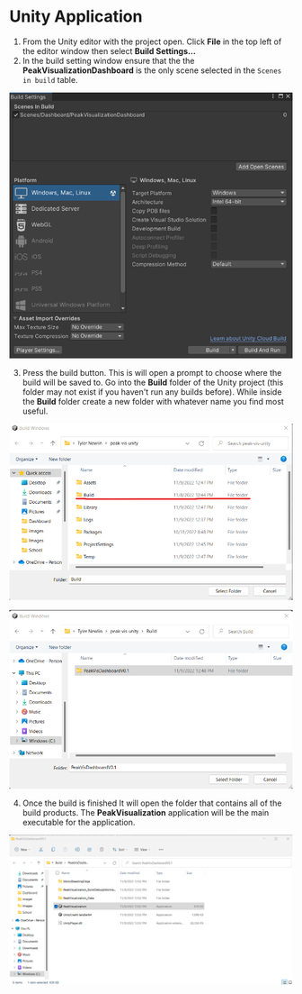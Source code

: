 # Unity Application

1. From the Unity editor with the project open. Click **File** in the top left of the editor window then select **Build Settings...**
2. In the build setting window ensure that the the **PeakVisualizationDashboard** is the only scene selected in the `Scenes in build` table.

![Unity Build Settings](./images/UnityBuildSettings.png)

3. Press the build button. This is will open a prompt to choose where the build will be saved to. Go into the **Build** folder of the Unity project (this folder may not exist if you haven't run any builds before). While inside the **Build** folder create a new folder with whatever name you find most useful.

![Unity Build Folder](./images/UnityBuildFolder.png)

![Unity Build SubFolder](./images/UnityBuildSubFolder.png)

4. Once the build is finished It will open the folder that contains all of the build products. The **PeakVisualization** application will be the main executable for the application. 

![Unity Build folder with executable](./images/UnityBuildExecutable.png)